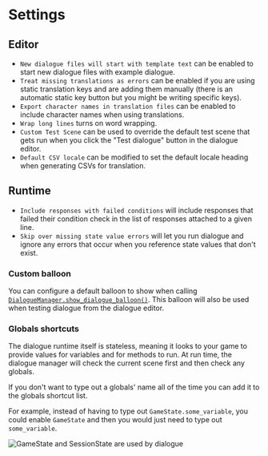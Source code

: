 # Settings

## Editor

- `New dialogue files will start with template text` can be enabled to start new dialogue files with example dialogue.
- `Treat missing translations as errors` can be enabled if you are using static translation keys and are adding them manually (there is an automatic static key button but you might be writing specific keys).
- `Export character names in translation files` can be enabled to include character names when using translations.
- `Wrap long lines` turns on word wrapping.
- `Custom Test Scene` can be used to override the default test scene that gets run when you click the "Test dialogue" button in the dialogue editor.
- `Default CSV locale` can be modified to set the default locale heading when generating CSVs for translation.

## Runtime

- `Include responses with failed conditions` will include responses that failed their condition check in the list of responses attached to a given line.
- `Skip over missing state value errors` will let you run dialogue and ignore any errors that occur when you reference state values that don't exist.

### Custom balloon

You can configure a default balloon to show when calling [`DialogueManager.show_dialogue_balloon()`](./API.md#func-show_dialogue_balloonresource-dialoueresource-title-string--0-extra_game_states-array-----node). This balloon will also be used when testing dialogue from the dialogue editor.

### Globals shortcuts

The dialogue runtime itself is stateless, meaning it looks to your game to provide values for variables and for methods to run. At run time, the dialogue manager will check the current scene first and then check any globals.

If you don't want to type out a globals' name all of the time you can add it to the globals shortcut list.

For example, instead of having to type out `GameState.some_variable`, you could enable `GameState` and then you would just need to type out `some_variable`.

![GameState and SessionState are used by dialogue](states.jpg)
